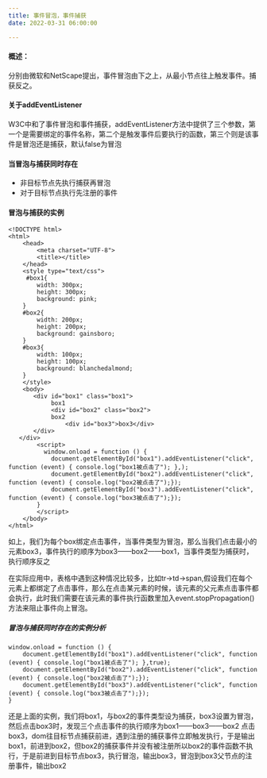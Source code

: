 ```yaml
---
title: 事件冒泡，事件捕获
date: 2022-03-31 06:00:00 

---
```


#### 概述：
分别由微软和NetScape提出，事件冒泡由下之上，从最小节点往上触发事件。捕获反之。
#### 关于addEventListener
W3C中和了事件冒泡和事件捕获，addEventListener方法中提供了三个参数，第一个是需要绑定的事件名称，第二个是触发事件后要执行的函数，第三个则是该事件是冒泡还是捕获，默认false为冒泡
#### 当冒泡与捕获同时存在
- 非目标节点先执行捕获再冒泡
- 对于目标节点执行先注册的事件

#### 冒泡与捕获的实例


```
<!DOCTYPE html>
<html>
    <head>
        <meta charset="UTF-8">
        <title></title>
    </head>
    <style type="text/css">
     #box1{
        width: 300px;
        height: 300px;
        background: pink;
    }
    #box2{
        width: 200px;
        height: 200px;
        background: gainsboro;
    }
    #box3{
        width: 100px;
        height: 100px;
        background: blanchedalmond;
    }
    </style>
    <body>
       <div id="box1" class="box1"> 
            box1 
            <div id="box2" class="box2">  
            box2
                <div id="box3">box3</div>  
       </div>  
   </div> 
        <script>
          window.onload = function () {
            document.getElementById("box1").addEventListener("click", function (event) { console.log("box1被点击了"); },);
            document.getElementById("box2").addEventListener("click", function (event) { console.log("box2被点击了");});
            document.getElementById("box3").addEventListener("click", function (event) { console.log("box3被点击了");});
        }
        </script>
    </body>
</html>
```
如上，我们为每个box绑定点击事件，当事件类型为冒泡，那么当我们点击最小的元素box3，事件执行的顺序为box3——box2——box1，当事件类型为捕获时，执行顺序反之

在实际应用中，表格中遇到这种情况比较多，比如tr->td->span,假设我们在每个元素上都绑定了点击事件，那么在点击某元素的时候，该元素的父元素点击事件都会执行，此时我们需要在该元素的事件执行函数里加入event.stopPropagation()方法来阻止事件向上冒泡。

##### 冒泡与捕获同时存在的实例分析
```
window.onload = function () {
    document.getElementById("box1").addEventListener("click", function (event) { console.log("box1被点击了"); },true);
    document.getElementById("box2").addEventListener("click", function (event) { console.log("box2被点击了");});
    document.getElementById("box3").addEventListener("click", function (event) { console.log("box3被点击了");});
}
```
还是上面的实例，我们将box1，与box2的事件类型设为捕获，box3设置为冒泡，然后点击box3时，发现三个点击事件的执行顺序为box1——box3——box2
点击box3，dom往目标节点捕获前进，遇到注册的捕获事件立即触发执行，于是输出box1，前进到box2，但box2的捕获事件并没有被注册所以box2的事件函数不执行，于是前进到目标节点box3，执行冒泡，输出box3，冒泡到box3父节点的注册事件，输出box2









